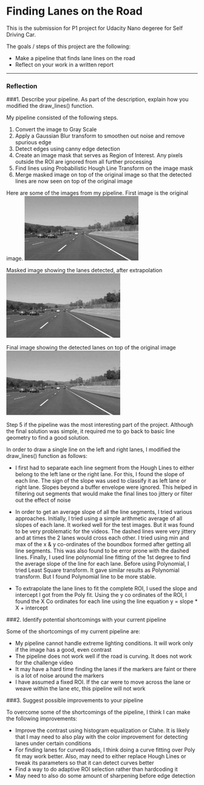 # Finding Lanes on the Road
This is the submission for P1 project for Udacity Nano degeree for Self Driving Car.

The goals / steps of this project are the following:

* Make a pipeline that finds lane lines on the road
* Reflect on your work in a written report


[//]: # (Image References)

[image1]: ./examples/grayscale.jpg "Grayscale"

---

### Reflection

###1. Describe your pipeline. As part of the description, explain how you modified the draw_lines() function.

My pipeline consisted of the following steps. 

1. Convert the image to Gray Scale
2. Apply a Gaussian Blur transform to smoothen out noise and remove spurious edge
3. Detect edges using canny edge detection
4. Create an image mask that serves as Region of Interest. Any pixels outside the ROI are ignored from all further processing
5. Find lines using Probabilistic Hough Line Transform on the image mask 
6. Merge masked image on top of the original image so that the detected lines are now seen on top of the original image

Here are some of the images from my pipeline. First image is the original image.
![alt text][image1]

Masked image showing the lanes detected, after extrapolation
![alt text][image1]

Final image showing the detected lanes on top of the original image
![alt text][image1]

Step 5 if the pipeline was the most interesting part of the project. Although the final solution was simple, it required me to 
go back to basic line geometry to find a good solution.

In order to draw a single line on the left and right lanes, I modified the draw_lines() function as follows:

- I first had to separate each line segment from the Hough Lines to either belong to the left lane or the right lane. For this, I found the slope of each line. The sign of the slope was used to classify it as left lane or right lane. Slopes beyond a buffer envelope were ignored. This helped in filtering out segments that would make the final lines too jittery or filter out the effect of noise

- In order to get an average slope of all the line segments, I tried various approaches. Initially, I tried using a simple arithmetic average of all slopes of each lane. It worked well for the test images. But it was found to be very problematic for the videos. The dashed lines were very jittery and at times the 2 lanes would cross each other. I tried using min and max of the x & y co-ordinates of the boundbox formed after getting all line segments. This was also found to be error prone with the dashed lines. Finally, I used line polynomial line fitting of the 1st degree to find the average slope of the line for each lane. Before using Polynomial, I tried Least Square transform. It gave similar results as Polynomial transform. But I found Polynomial line to be more stable.

- To extrapolate the lane lines to fit the complete ROI, I used the slope and intercept I got from the Poly fit. Using the y co ordinates of the ROI, I found the X Co ordinates for each line using the line equation y = slope * X + intercept




###2. Identify potential shortcomings with your current pipeline


Some of the shortcomings of my current pipeline are:
- My pipeline cannot handle extreme lighting conditions. It will work only if the image has a good, even contrast
- The pipeline does not work well if the road is curving. It does not work for the challenge video
- It may have a hard time finding the lanes if the markers are faint or there is a lot of noise around the markers
- I have assumed a fixed ROI. If the car were to move across the lane or weave within the lane etc, this pipeline will not work



###3. Suggest possible improvements to your pipeline

To overcome some of the shortcomings of the pipeline, I think I can make the following improvements:
- Improve the contrast using histogram equalization or Clahe. It is likely that I may need to also play with the color improvement for detecting lanes under certain conditions
- For finding lanes for curved roads, I think doing a curve fitting over Poly fit may work better. Also, may need to either replace Hough Lines or tweak its parameters so that it can detect curves better
- Find a way to do adaptive ROI selection rather than hardcoding it
- May need to also do some amount of sharpening before edge detection
